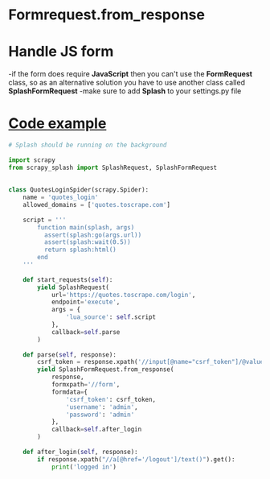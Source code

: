 
# Formrequest.from_response

# Handle JS form

-if the form does require **JavaScript** then you can't use the **FormRequest** class,
so as an alternative solution you have to use another class called **SplashFormRequest**
-make sure to add **Splash** to your settings.py file

# [Code example](https://stackoverflow.com/questions/23398885/is-there-a-way-to-add-embedded-python-code-to-markdown)

```python
# Splash should be running on the background
 
import scrapy
from scrapy_splash import SplashRequest, SplashFormRequest
 
 
class QuotesLoginSpider(scrapy.Spider):
    name = 'quotes_login'
    allowed_domains = ['quotes.toscrape.com']
    
    script = '''
        function main(splash, args)
          assert(splash:go(args.url))
          assert(splash:wait(0.5))
          return splash:html()
        end
    '''
    
    def start_requests(self):
        yield SplashRequest(
            url='https://quotes.toscrape.com/login',
            endpoint='execute',
            args = {
                'lua_source': self.script
            },
            callback=self.parse
        )
 
    def parse(self, response):
        csrf_token = response.xpath('//input[@name="csrf_token"]/@value').get()
        yield SplashFormRequest.from_response(
            response,
            formxpath='//form',
            formdata={
                'csrf_token': csrf_token,
                'username': 'admin',
                'password': 'admin'
            },
            callback=self.after_login
        )
    
    def after_login(self, response):
        if response.xpath("//a[@href='/logout']/text()").get():
            print('logged in')
```
